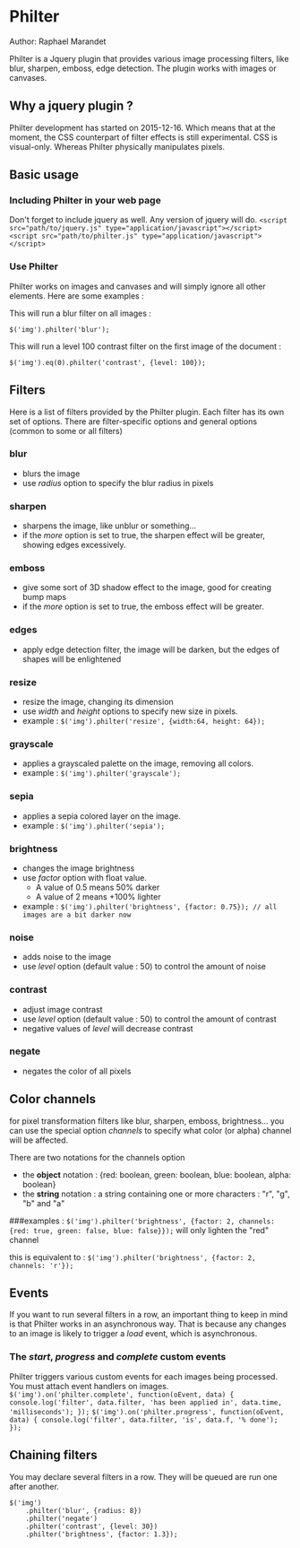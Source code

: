 # Philter
Author: Raphael Marandet

Philter is a Jquery plugin that provides various image processing filters, like blur, sharpen, emboss, edge detection.
The plugin works with images or canvases.

## Why a jquery plugin ?
Philter development has started on 2015-12-16. Which means that at the moment, the CSS counterpart of filter effects is still experimental.
CSS is visual-only. Whereas Philter physically manipulates pixels.


## Basic usage
### Including Philter in your web page
Don't forget to include jquery as well.
Any version of jquery will do.
`<script src="path/to/jquery.js" type="application/javascript"></script>`
`<script src="path/to/philter.js" type="application/javascript"></script>`


### Use Philter
Philter works on images and canvases and will simply ignore all other elements.
Here are some examples :

This will run a blur filter on all images :

`$('img').philter('blur');`

This will run a level 100 contrast filter on the first image of the document :

`$('img').eq(0).philter('contrast', {level: 100});`


## Filters
Here is a list of filters provided by the Philter plugin. Each filter has its own set of options. There are filter-specific options and general options (common to some or all filters)

### blur
- blurs the image
- use *radius* option to specify the blur radius in pixels

### sharpen
- sharpens the image, like unblur or something...
- if the *more* option is set to true, the sharpen effect will be greater, showing edges excessively.

### emboss
- give some sort of 3D shadow effect to the image, good for creating bump maps
- if the *more* option is set to true, the emboss effect will be greater.

### edges
- apply edge detection filter, the image will be darken, but the edges of shapes will be enlightened

### resize
- resize the image, changing its dimension
- use *width* and *height* options to specify new size in pixels.
- example : `$('img').philter('resize', {width:64, height: 64});`

### grayscale
- applies a grayscaled palette on the image, removing all colors.
- example : `$('img').philter('grayscale');`

### sepia
- applies a sepia colored layer on the image.
- example : `$('img').philter('sepia');`

### brightness
- changes the image brightness
- use *factor* option with float value. 
  - A value of 0.5 means 50% darker
  - A value of 2 means +100% lighter
- example : `$('img').philter('brightness', {factor: 0.75});
// all images are a bit darker now`

### noise
- adds noise to the image
- use *level* option (default value : 50) to control the amount of noise

### contrast
- adjust image contrast
- use *level* option (default value : 50) to control the amount of contrast
- negative values of *level* will decrease contrast

### negate
- negates the color of all pixels


## Color channels
for pixel transformation filters like blur, sharpen, emboss, brightness... you can use the special option *channels* to specify what color (or alpha) channel will be affected.

There are two notations for the channels option
- the **object** notation : {red: boolean, green: boolean, blue: boolean, alpha: boolean}
- the **string** notation : a string containing one or more characters : "r", "g", "b" and "a"

###examples :
`$('img').philter('brightness', {factor: 2, channels: {red: true, green: false, blue: false}});`
will only lighten the "red" channel

this is equivalent to :
`$('img').philter('brightness', {factor: 2, channels: 'r'});`



## Events
If you want to run several filters in a row, 
an important thing to keep in mind is that Philter works in an asynchronous way. That is because any changes to an image is likely to trigger a *load* event, which is asynchronous.

### The *start*, *progress* and *complete* custom events
Philter triggers various custom events for each images being processed. You must attach event handlers on images.
`$('img').on('philter.complete', function(oEvent, data) {
	console.log('filter', data.filter, 'has been applied in', data.time, 'milliseconds');
});`
`$('img').on('philter.progress', function(oEvent, data) {
	console.log('filter', data.filter, 'is', data.f, '% done');
});`


## Chaining filters
You may declare several filters in a row. They will be queued are run one after another.
```
$('img')
	.philter('blur', {radius: 8})
	.philter('negate')
	.philter('contrast', {level: 30})
	.philter('brightness', {factor: 1.3});
```
